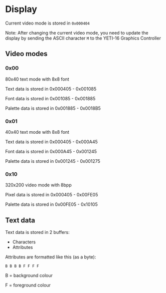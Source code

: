# Display
Current video mode is stored in `0x000404`

Note: After changing the current video mode, you need to update the display by sending
the ASCII character `M` to the YETI-16 Graphics Controller

## Video modes

### 0x00
80x40 text mode with 8x8 font

Text data is stored in 0x000405 - 0x001085

Font data is stored in 0x001085 - 0x001885

Palette data is stored in 0x001885 - 0x0018B5

### 0x01
40x40 text mode with 8x8 font

Text data is stored in 0x000405 - 0x000A45

Font data is stored in 0x000A45 - 0x001245

Palette data is stored in 0x001245 - 0x001275

### 0x10
320x200 video mode with 8bpp

Pixel data is stored in 0x000405 - 0x00FE05

Palette data is stored in 0x00FE05 - 0x10105

## Text data
Text data is stored in 2 buffers:
- Characters
- Attributes

Attributes are formatted like this (as a byte):
```
B B B B F F F F
```
B = background colour

F = foreground colour
